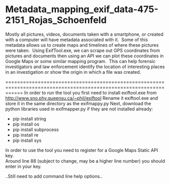 # Metadata_mapping_exif_data-475-2151_Rojas_Schoenfeld
Mostly all pictures, videos, documents taken with a smartphone, or created with a computer will have metadata associated with it.  Some of this metadata allows us to create maps and timelines of where these pictures were taken.  Using ExifTool.exe, we can scrape out GPS coordinates from pictures and documents then using an API we can plot these coordinates in Google Maps or some similar mapping program.  This can help forensic investigators and law enforcement identify the location of interesting places in an investigation or show the origin in which a file was created.  

==================================================================================================================
In order to run the tool you first need to install exiftool.exe from http://www.sno.phy.queensu.ca/~phil/exiftool
Rename it exiftool.exe and store it in the same directory as the exifmappy.py
Next, download the python libraries used in exifmapper.py if they are not installed already:
  - pip install string
  - pip install os
  - pip install subprocess
  - pip install re
  - pip install sys

In order to use the tool you need to register for a Google Maps Static API key.  
Around line 88 (subject to change, may be a higher line number) you should enter in your key.  

..Still need to add command line help options..




